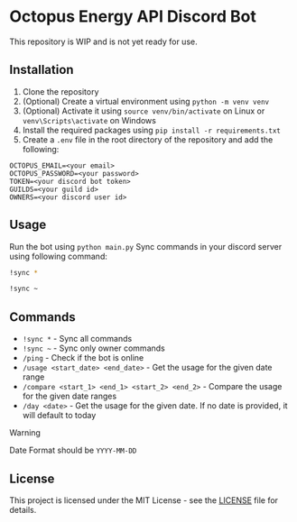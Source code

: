 # Octopus Energy API Discord Bot

This repository is WIP and is not yet ready for use.

## Installation

1. Clone the repository
2. (Optional) Create a virtual environment using `python -m venv venv` 
3. (Optional) Activate it using `source venv/bin/activate` on Linux or `venv\Scripts\activate` on Windows
4. Install the required packages using `pip install -r requirements.txt`
5. Create a `.env` file in the root directory of the repository and add the following:

```dotenv
OCTOPUS_EMAIL=<your email>
OCTOPUS_PASSWORD=<your password>
TOKEN=<your discord bot token>
GUILDS=<your guild id>
OWNERS=<your discord user id>
```

## Usage

Run the bot using `python main.py`
Sync commands in your discord server using following command:
```bash
!sync *
```
```bash
!sync ~
```

## Commands

- `!sync *` - Sync all commands
- `!sync ~` - Sync only owner commands
- `/ping` - Check if the bot is online
- `/usage <start_date> <end_date>` - Get the usage for the given date range
- `/compare <start_1> <end_1> <start_2> <end_2>` - Compare the usage for the given date ranges
- `/day <date>` - Get the usage for the given date. If no date is provided, it will default to today

>[!WARNING]
>Date Format should be `YYYY-MM-DD`

## License

This project is licensed under the MIT License - see the [LICENSE](LICENSE) file for details.
